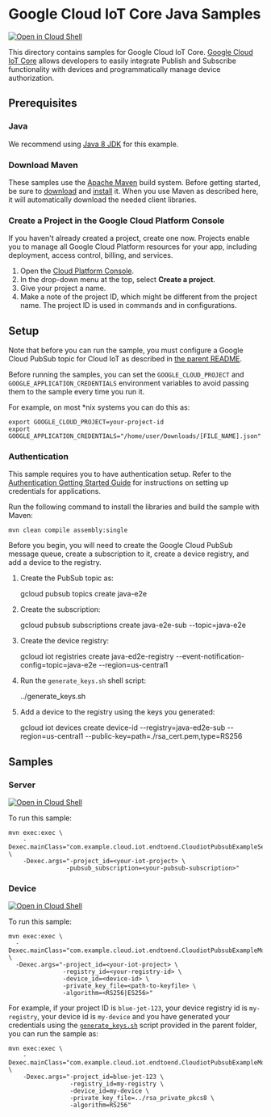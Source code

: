# Google Cloud IoT Core Java Samples

<a href="https://console.cloud.google.com/cloudshell/open?git_repo=https://github.com/GoogleCloudPlatform/java-docs-samples&page=editor&open_in_editor=iot/api-client/manager/README.md">
<img alt="Open in Cloud Shell" src ="http://gstatic.com/cloudssh/images/open-btn.png"></a>

This directory contains samples for Google Cloud IoT Core. [Google Cloud IoT Core](https://cloud.google.com/iot/docs/ "Google Cloud IoT Core") allows developers to easily integrate Publish and Subscribe functionality with devices and programmatically manage device authorization.

## Prerequisites

### Java

We recommend using [Java 8 JDK](https://java.com/en/download) for this example.

### Download Maven

These samples use the [Apache Maven][maven] build system. Before getting
started, be sure to [download][maven-download] and [install][maven-install] it.
When you use Maven as described here, it will automatically download the needed
client libraries.

[maven]: https://maven.apache.org
[maven-download]: https://maven.apache.org/download.cgi
[maven-install]: https://maven.apache.org/install.html

### Create a Project in the Google Cloud Platform Console

If you haven't already created a project, create one now. Projects enable you to
manage all Google Cloud Platform resources for your app, including deployment,
access control, billing, and services.

1. Open the [Cloud Platform Console][cloud-console].
2. In the drop-down menu at the top, select **Create a project**.
3. Give your project a name.
4. Make a note of the project ID, which might be different from the project
   name. The project ID is used in commands and in configurations.

[cloud-console]: https://console.cloud.google.com/

## Setup

Note that before you can run the sample, you must configure a Google Cloud
PubSub topic for Cloud IoT as described in [the parent README](../README.md).

Before running the samples, you can set the `GOOGLE_CLOUD_PROJECT` and
`GOOGLE_APPLICATION_CREDENTIALS` environment variables to avoid passing them to
the sample every time you run it.

For example, on most *nix systems you can do this as:

    export GOOGLE_CLOUD_PROJECT=your-project-id
    export GOOGLE_APPLICATION_CREDENTIALS="/home/user/Downloads/[FILE_NAME].json"


### Authentication

This sample requires you to have authentication setup. Refer to the [Authentication Getting Started Guide](https://cloud.google.com/docs/authentication/getting-started "Google Cloud IoT Core") for instructions on setting up credentials for applications.

Run the following command to install the libraries and build the sample with Maven:

    mvn clean compile assembly:single


Before you begin, you will need to create the Google Cloud PubSub message queue, create a subscription to it, create a device registry, and add a device to the registry.

1. Create the PubSub topic as:

    gcloud pubsub topics create java-e2e

2. Create the subscription:

    gcloud pubsub subscriptions create java-e2e-sub --topic=java-e2e

3. Create the device registry:

    gcloud iot registries create java-ed2e-registry --event-notification-config=topic=java-e2e --region=us-central1

4. Run the `generate_keys.sh` shell script:

    ../generate_keys.sh

5. Add a device to the registry using the keys you generated:

    gcloud iot devices create device-id --registry=java-ed2e-sub --region=us-central1 --public-key=path=./rsa_cert.pem,type=RS256


## Samples

### Server

<a href="https://console.cloud.google.com/cloudshell/open?git_repo=https://github.com/GoogleCloudPlatform/java-docs-samples&page=editor&open_in_editor=iot/api-client/manager/README.md">
<img alt="Open in Cloud Shell" src ="http://gstatic.com/cloudssh/images/open-btn.png"></a>

To run this sample:

    mvn exec:exec \
        -Dexec.mainClass="com.example.cloud.iot.endtoend.CloudiotPubsubExampleServer" \
        -Dexec.args="-project_id=<your-iot-project> \
                    -pubsub_subscription=<your-pubsub-subscription>"

### Device

<a href="https://console.cloud.google.com/cloudshell/open?git_repo=https://github.com/GoogleCloudPlatform/java-docs-samples&page=editor&open_in_editor=iot/api-client/manager/README.md">
<img alt="Open in Cloud Shell" src ="http://gstatic.com/cloudssh/images/open-btn.png"></a>

To run this sample:

    mvn exec:exec \
      -Dexec.mainClass="com.example.cloud.iot.endtoend.CloudiotPubsubExampleMqttDevice" \
      -Dexec.args="-project_id=<your-iot-project> \
                   -registry_id=<your-registry-id> \
                   -device_id=<device-id> \
                   -private_key_file=<path-to-keyfile> \
                   -algorithm=<RS256|ES256>"

For example, if your project ID is `blue-jet-123`, your device registry id is
`my-registry`, your device id is `my-device` and you have generated your
credentials using the [`generate_keys.sh`](../generate_keys.sh) script
provided in the parent folder, you can run the sample as:

    mvn exec:exec \
        -Dexec.mainClass="com.example.cloud.iot.endtoend.CloudiotPubsubExampleMqttDevice" \
        -Dexec.args="-project_id=blue-jet-123 \
                     -registry_id=my-registry \
                     -device_id=my-device \
                     -private_key_file=../rsa_private_pkcs8 \
                     -algorithm=RS256"
